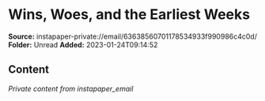 # Wins, Woes, and the Earliest Weeks

**Source:** instapaper-private://email/63638560701178534933f990986c4c0d/
**Folder:** Unread
**Added:** 2023-01-24T09:14:52




## Content
*Private content from instapaper_email*
